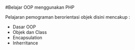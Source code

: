 #Belajar OOP menggunakan PHP

Pelajaran pemograman berorientasi objek disini mencakup :
* Dasar OOP
* Objek dan Class
* Encapsulation
* Inherritance

